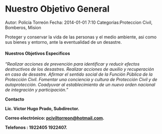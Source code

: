 Nuestro Objetivo General
========================

Autor: Policía Torreón
Fecha: 2014-01-01 7:10
Categorías:Proteccion Civil, Bomberos, Mision


Proteger y conservar la vida de las personas y el medio ambiente, asi como sus bienes y entorno, ante la eventualidad de un desastre.


#### Nuestros Objetivos Especificos

*“Realizar acciones de prevención para identificar y reducir efectos destructivos de los desastres. Realizar acciones de auxilio y recuperación en caso de desastre. Afirmar el sentido social de la Función Pública de la Protección Civil. Fomentar una conciencia y cultura de Protección Civil y de autoprotección. Coadyuvar al establecimiento de un nuevo orden nacional de integración y participación.”*

**Contacto**

**Lic. Víctor Hugo Prado, Subdirector.** 

**Correo electrónico: pciviltorreon@hotmail.com.**

**Telefonos : 1922405 1922407.**
